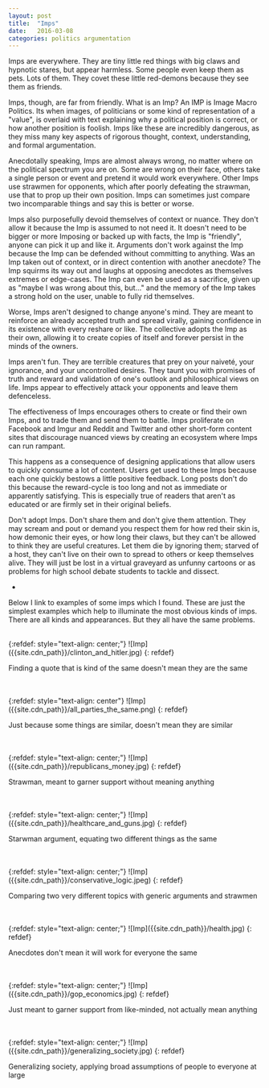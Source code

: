 ```yaml
---
layout: post
title:  "Imps"
date:   2016-03-08
categories: politics argumentation
---
```


Imps are everywhere. They are tiny little red things with big claws and hypnotic stares, but appear harmless. Some people even keep them as pets. Lots of them. They covet these little red-demons because they see them as friends.

Imps, though, are far from friendly. What is an Imp? An IMP is Image Macro Politics. Its when images, of politicians or some kind of representation of a "value", is overlaid with text explaining why a political position is correct, or how another position is foolish. Imps like these are incredibly dangerous, as they miss many key aspects of rigorous thought, context, understanding, and formal argumentation.

Anecdotally speaking, Imps are almost always wrong, no matter where on the political spectrum you are on. Some are wrong on their face, others take a single person or event and pretend it would work everywhere. Other Imps use strawmen for opponents, which after poorly defeating the strawman, use that to prop up their own position. Imps can sometimes just compare two incomparable things and say this is better or worse.

Imps also purposefully devoid themselves of context or nuance. They don't allow it because the Imp is assumed to not need it. It doesn't need to be bigger or more Imposing or backed up with facts, the Imp is "friendly", anyone can pick it up and like it. Arguments don't work against the Imp because the Imp can be defended without committing to anything. Was an Imp taken out of context, or in direct contention with another anecdote? The Imp squirms its way out and laughs at opposing anecdotes as themselves extremes or edge-cases. The Imp can even be used as a sacrifice, given up as "maybe I was wrong about this, but..." and the memory of the Imp takes a strong hold on the user, unable to fully rid themselves.

Worse, Imps aren't designed to change anyone's mind. They are meant to reinforce an already accepted truth and spread virally, gaining confidence in its existence with every reshare or like. The collective adopts the Imp as their own, allowing it to create copies of itself and forever persist in the minds of the owners.

Imps aren't fun. They are terrible creatures that prey on your naiveté, your ignorance, and your uncontrolled desires. They taunt you with promises of truth and reward and validation of one's outlook and philosophical views on life. Imps appear to effectively attack your opponents and leave them defenceless.

The effectiveness of Imps encourages others to create or find their own Imps, and to trade them and send them to battle. Imps proliferate on Facebook and Imgur and Reddit and Twitter and other short-form content sites that discourage nuanced views by creating an ecosystem where Imps can run rampant.

This happens as a consequence of designing applications that allow users to quickly consume a lot of content. Users get used to these Imps because each one quickly bestows a little positive feedback. Long posts don't do this because the reward-cycle is too long and not as immediate or apparently satisfying. This is especially true of readers that aren't as educated or are firmly set in their original beliefs.

Don't adopt Imps. Don't share them and don't give them attention. They may scream and pout or demand you respect them for how red their skin is, how demonic their eyes, or how long their claws, but they can't be allowed to think they are useful creatures. Let them die by ignoring them; starved of a host, they can't live on their own to spread to others or keep themselves alive. They will just be lost in a virtual graveyard as unfunny cartoons or as problems for high school debate students to tackle and dissect.

-

Below I link to examples of some imps which I found. These are just the simplest examples which help to illuminate the most obvious kinds of imps. There are all kinds and appearances. But they all have the same problems.

<br />
{:refdef: style="text-align: center;"}
![Imp]({{site.cdn_path}}/clinton_and_hitler.jpg)
{: refdef}
<p class="caption">Finding a quote that is kind of the same doesn't mean they are the same</p>
<br />

<br />
{:refdef: style="text-align: center"}
![Imp]({{site.cdn_path}}/all_parties_the_same.png)
{: refdef}
<p class="caption">Just because some things are similar, doesn't mean they are similar</p>
<br />

<br />
{:refdef: style="text-align: center;"}
![Imp]({{site.cdn_path}}/republicans_money.jpg)
{: refdef}
<p class="caption">Strawman, meant to garner support without meaning anything</p>
<br />


<br />
{:refdef: style="text-align: center;"}
![Imp]({{site.cdn_path}}/healthcare_and_guns.jpg)
{: refdef}
<p class="caption">Starwman argument, equating two different things as the same</p>
<br />

<br />
{:refdef: style="text-align: center;"}
![Imp]({{site.cdn_path}}/conservative_logic.jpeg)
{: refdef}
<p class="caption">Comparing two very different topics with generic arguments and strawmen</p>
<br />

<br />
{:refdef: style="text-align: center;"}
![Imp]({{site.cdn_path}}/health.jpg)
{: refdef}
<p class="caption">Anecdotes don't mean it will work for everyone the same</p>
<br />

<br />
{:refdef: style="text-align: center;"}
![Imp]({{site.cdn_path}}/gop_economics.jpg)
{: refdef}
<p class="caption">Just meant to garner support from like-minded, not actually mean anything</p>
<br />

<br />
{:refdef: style="text-align: center;"}
![Imp]({{site.cdn_path}}/generalizing_society.jpg)
{: refdef}
<p class="caption">Generalizing society, applying broad assumptions of people to everyone at large</p>
<br />